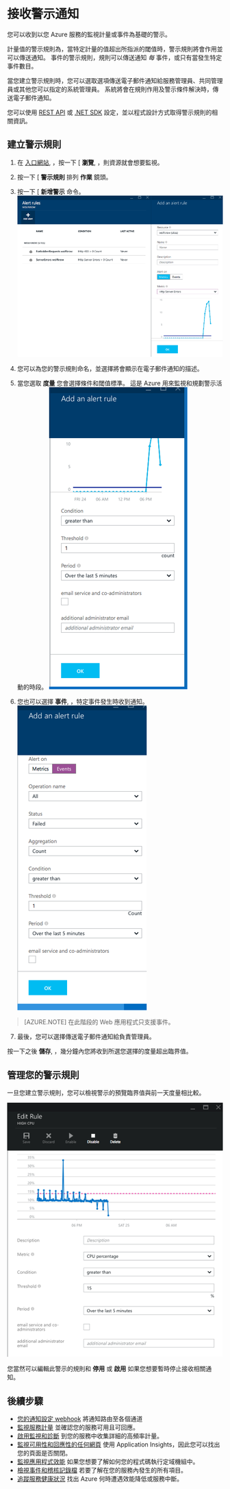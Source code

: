 <properties 
    pageTitle="接收警示通知" 
    description="在符合警示規則條件時收到通知。" 
    authors="stepsic-microsoft-com" 
    manager="ronmart" 
    editor="" 
    services="azure-portal" 
    documentationCenter="na"/>

<tags 
    ms.service="azure-portal" 
    ms.workload="na" 
    ms.tgt_pltfrm="na" 
    ms.devlang="na" 
    ms.topic="article" 
    ms.date="09/08/2015" 
    ms.author="stepsic"/>

# 接收警示通知

您可以收到以您 Azure 服務的監視計量或事件為基礎的警示。 

計量值的警示規則為，當特定計量的值超出所指派的閾值時，警示規則將會作用並可以傳送通知。 事件的警示規則，規則可以傳送通知 *每* 事件，或只有當發生特定事件數目。

當您建立警示規則時，您可以選取選項傳送電子郵件通知給服務管理員、共同管理員或其他您可以指定的系統管理員。 系統將會在規則作用及警示條件解決時，傳送電子郵件通知。

您可以使用 [REST API](https://msdn.microsoft.com/library/azure/dn931945.aspx) 或 [.NET SDK](https://www.nuget.org/packages/Microsoft.Azure.Insights/) 設定，並以程式設計方式取得警示規則的相關資訊。

## 建立警示規則

1. 在 [入口網站](https://portal.azure.com/), ，按一下 [ **瀏覽**, ，則資源就會想要監視。

2. 按一下 [  **警示規則** 排列 **作業** 鏡頭。

3. 按一下 [ **新增警示** 命令。
    ![新增警示](./media/insights-receive-alert-notifications/Insights_AddAlert.png)

4. 您可以為您的警示規則命名，並選擇將會顯示在電子郵件通知的描述。

5. 當您選取 **度量** 您會選擇條件和閾值標準。 這是 Azure 用來監視和規劃警示活動的時段。
    ![條件和臨界值](./media/insights-receive-alert-notifications/Insights_ConditionAndThreshold.png)

6. 您也可以選擇 **事件**, ，特定事件發生時收到通知。 
    ![事件](./media/insights-receive-alert-notifications/Insights_Events.png)
    
>[AZURE.NOTE] 在此階段的 Web 應用程式只支援事件。 

7. 最後，您可以選擇傳送電子郵件通知給負責管理員。

按一下之後 **儲存**, ，幾分鐘內您將收到所選您選擇的度量超出臨界值。 

## 管理您的警示規則

一旦您建立警示規則，您可以檢視警示的預覽臨界值與前一天度量相比較。 

![事件](./media/insights-receive-alert-notifications/Insights_EditAlert.png)


您當然可以編輯此警示的規則和 **停用** 或 **啟用** 如果您想要暫時停止接收相關通知。 

## 後續步驟

* [您的通知設定 webhook](insights-webhooks-alerts.md) 將通知路由至各個通道
* [監視服務計量](insights-how-to-customize-monitoring.md) 並確認您的服務可用且可回應。
* [啟用監視和診斷](insights-how-to-use-diagnostics.md) 到您的服務中收集詳細的高頻率計量。
* [監視可用性和回應性的任何網頁](../app-insights-monitor-web-app-availability.md) 使用 Application Insights，因此您可以找出您的頁面是否關閉。
* [監視應用程式效能](insights-perf-analytics.md) 如果您想要了解如何您的程式碼執行定域機組中。
* [檢視事件和稽核記錄檔](insights-debugging-with-events.md) 若要了解在您的服務內發生的所有項目。
* [追蹤服務健康狀況](insights-service-health.md) 找出 Azure 何時遭遇效能降低或服務中斷。
 

